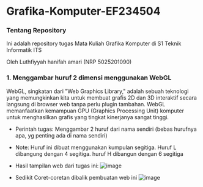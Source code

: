 # Grafika-Komputer-EF234504

### Tentang Repository
Ini adalah repository tugas Mata Kuliah Grafika Komputer di S1 Teknik Informatik ITS

Oleh Luthfiyyah hanifah amari (NRP 5025201090)



### 1. Menggambar huruf 2 dimensi menggunakan WebGL

WebGL, singkatan dari "Web Graphics Library," adalah sebuah teknologi yang memungkinkan kita untuk membuat grafis 2D dan 3D interaktif secara langsung di browser web tanpa perlu plugin tambahan. WebGL memanfaatkan kemampuan GPU (Graphics Processing Unit) komputer untuk menghasilkan grafis yang tingkat kinerjanya sangat tinggi.

- Perintah tugas: Menggambar 2 huruf dari nama sendiri (bebas hurufnya apa, yg penting ada di nama sendiri)
- Note: Huruf ini dibuat menggunakan kumpulan segitiga. Huruf L dibangung dengan 4 segitiga. huruf H dibangun dengan 6 segitiga
- Hasil tampilan web dari tugas ini:
  ![image](https://github.com/luthfiyyah-a/Grafika-Komputer-EF234504/assets/79054230/8c44ac88-bd4f-4689-b085-6ee2df58d8b3)

- Sedikit Coret-coretan dibalik pembuatan web ini
  ![image](https://github.com/luthfiyyah-a/Grafika-Komputer-EF234504/assets/79054230/9c8d0461-487b-4693-9242-672e4a6d15f2)
 
